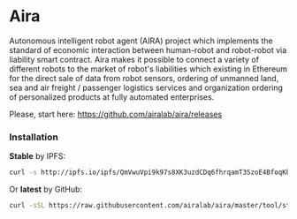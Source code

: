 # Aira

Autonomous intelligent robot agent (AIRA) project which implements the standard of economic interaction between human-robot and robot-robot via liability smart contract. Aira makes it possible to connect a variety of different robots to the market of robot's liabilities which existing in Ethereum for the direct sale of data from robot sensors, ordering of unmanned land, sea and air freight / passenger logistics services and organization ordering of personalized products at fully automated enterprises.

Please, start here: https://github.com/airalab/aira/releases

### Installation

**Stable** by IPFS:

```bash
curl -s http://ipfs.io/ipfs/QmVwuVpi9k97s8XK3uzdCDq6fhrqamT3SzoE4BfoqKbh1u | bash
```

Or **latest** by GitHub:

```bash
curl -sSL https://raw.githubusercontent.com/airalab/aira/master/tool/start.sh | bash
```
